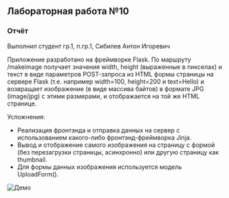 ## Лабораторная работа №10

### Отчёт
Выполнил студент гр.1, п.гр.1, Сибилев Антон Игоревич

Приложение разработано на фреймворке Flask. По маршруту /makeimage получает значения width,  height (выраженные в пикселах) и текст в виде параметров POST-запроса из HTML формы страницы на сервере Flask (т.е. например width=100, height=200 и text=Hello) и возвращает изображение (в виде массива байтов) в формате JPG (image/jpg) с этими размерами, и отображается на той же HTML странице.

Усложнения:
* Реализация фронтэнда и отправка данных на сервер с использованием какого-либо фронтэнд-фреймворка Jinja.
* Вывод и отображение самого изображения на страницу с формой (без перезагрузки страницы, асинхронно) или другую страницу как thumbnail.
* Для формы данных изображения используется модель UploadForm().

![Демо](img/demo.png)
